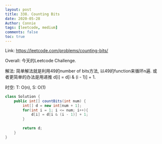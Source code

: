 ```yaml
---
layout: post
title: 338. Counting Bits
date: 2020-05-28
Author: Connie 
tags: [leetcode, medium]
comments: false
toc: true
---
```

Link: https://leetcode.com/problems/counting-bits/

Overall: 今天的Leetcode Challenge.

解法: 简单解法就是利用49的number of bits方法, 以49的function来循环n遍. 或者更简单的办法是用递推 d[i] = d[i & (i - 1)] + 1.

时空: T: O(n), S: O(1)

```java
class Solution {
    public int[] countBits(int num) {
        int[] d = new int[num + 1];
        for(int i = 1; i <= num; i++){
            d[i] = d[i & (i - 1)] + 1;
        }
        
        return d;
    }
}
```
